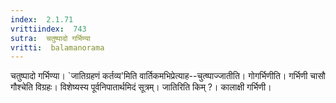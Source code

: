 ```yaml
---
index:  2.1.71
vrittiindex:  743
sutra:  चतुष्पादो गर्भिण्या
vritti:  balamanorama 
---
```


चतुष्पादो गर्भिण्या। `जातिग्रहणं कर्तव्य'मिति वार्तिकमभिप्रेत्याह--चुत्ष्पाज्जातीति। गोगर्भिणीति। गर्भिणी चासौ गौश्चेति विग्रहः। विशेष्यस्य पूर्वनिपातार्थमिदं सूत्रम्। जातिरिति किम् ?। कालाक्षी गर्भिणी। 


